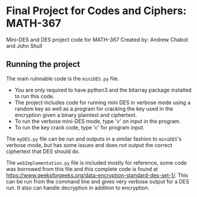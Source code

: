 # Final Project for Codes and Ciphers: MATH-367
Mini-DES and DES project code for MATH-367
Created by: Andrew Chabot and John Shull

## Running the project

The main ruinnable code is the `miniDES.py` file.
* You are only required to have python3 and the bitarray package installed to run this code.
* The project includes code for running mini DES in verbose mode using a random key as well as a program for cracking the key used in the encryption given a binary plaintext and ciphertext.
* To run the verbose mini-DES mode, type 'v' on input in the program. 
* To run the key crack code, type 'c' for program input.

The `myDES.py` file can be run and outputs in a similar fashion to `miniDES`'s verbose mode, but has some issues and does not output the correct ciphertext that DES should do.

The `webImplementation.py` file is included mostly for reference, some code was borrowed from this file and this complete code is found at https://www.geeksforgeeks.org/data-encryption-standard-des-set-1/. This can be run from the command line and gives very verbose output for a DES run. It also can handle decryption in addition to encryption.
